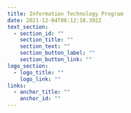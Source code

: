 ```yaml
---
title: Information Technology Program
date: 2021-12-04T06:12:18.392Z
text_section:
  - section_id: ""
    section_title: ""
    section_text: ""
    section_button_label: ""
    section_button_link: ""
logo_section:
  - logo_title: ""
    logo_link: ""
links:
  - anchor_title: ""
    anchor_id: ""
---
```

